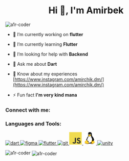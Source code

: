 <h1 align="center">Hi 👋, I'm Amirbek</h1>
<p align="left"> <img src="https://komarev.com/ghpvc/?username=a1r-coder&label=Profile%20views&color=0e75b6&style=flat" alt="a1r-coder" /> </p>

- 🔭 I’m currently working on **flutter**

- 🌱 I’m currently learning **Flutter**

- 🤝 I’m looking for help with **Backend**

- 💬 Ask me about **Dart**

- 📄 Know about my experiences [https://www.instagram.com/amirchik.dm/](https://www.instagram.com/amirchik.dm/)

- ⚡ Fun fact **I'm very kind mana**

<h3 align="left">Connect with me:</h3>
<p align="left">
</p>

<h3 align="left">Languages and Tools:</h3>
<p align="left"> <a href="https://dart.dev" target="_blank" rel="noreferrer"> <img src="https://www.vectorlogo.zone/logos/dartlang/dartlang-icon.svg" alt="dart" width="40" height="40"/> </a> <a href="https://www.figma.com/" target="_blank" rel="noreferrer"> <img src="https://www.vectorlogo.zone/logos/figma/figma-icon.svg" alt="figma" width="40" height="40"/> </a> <a href="https://flutter.dev" target="_blank" rel="noreferrer"> <img src="https://www.vectorlogo.zone/logos/flutterio/flutterio-icon.svg" alt="flutter" width="40" height="40"/> </a> <a href="https://git-scm.com/" target="_blank" rel="noreferrer"> <img src="https://www.vectorlogo.zone/logos/git-scm/git-scm-icon.svg" alt="git" width="40" height="40"/> </a> <a href="https://developer.mozilla.org/en-US/docs/Web/JavaScript" target="_blank" rel="noreferrer"> <img src="https://raw.githubusercontent.com/devicons/devicon/master/icons/javascript/javascript-original.svg" alt="javascript" width="40" height="40"/> </a> <a href="https://www.linux.org/" target="_blank" rel="noreferrer"> <img src="https://raw.githubusercontent.com/devicons/devicon/master/icons/linux/linux-original.svg" alt="linux" width="40" height="40"/> </a> <a href="https://unity.com/" target="_blank" rel="noreferrer"> <img src="https://www.vectorlogo.zone/logos/unity3d/unity3d-icon.svg" alt="unity" width="40" height="40"/> </a> </p>

<p><img align="left" src="https://github-readme-stats.vercel.app/api/top-langs?username=a1r-coder&show_icons=true&locale=en&layout=compact" alt="a1r-coder" /></p>

<p>&nbsp;<img align="center" src="https://github-readme-stats.vercel.app/api?username=a1r-coder&show_icons=true&locale=en" alt="a1r-coder" /></p>

